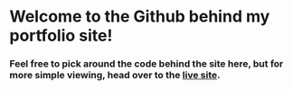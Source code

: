 # Welcome to the Github behind my portfolio site! 

### Feel free to pick around the code behind the site here, but for more simple viewing, head over to the [live site](https://adamtwright7.github.io). 